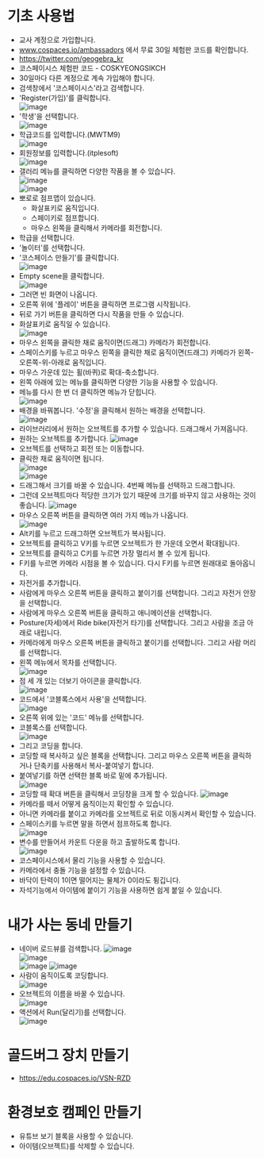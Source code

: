 # 기초 사용법
* 교사 계정으로 가입합니다.
* www.cospaces.io/ambassadors 에서 무료 30일 체험판 코드를 확인합니다.
* https://twitter.com/geogebra_kr
* 코스페이시스 체험판 코드 - COSKYEONGSIKCH
* 30일마다 다른 계정으로 계속 가입해야 합니다.
* 검색창에서 '코스페이시스'라고 검색합니다.
* 'Register(가입)'를 클릭합니다.   
![image](https://github.com/itple-sw/cospaces/assets/76088532/25f02605-ab36-4453-a52b-ae34fea7eda3)
* '학생'을 선택합니다.   
![image](https://github.com/itple-sw/cospaces/assets/76088532/79621128-bde0-4ca1-aa54-6283d10ca225)
* 학급코드를 입력합니다.(MWTM9)  
![image](https://github.com/itple-sw/cospaces/assets/76088532/023b41c6-248f-4ea8-bb68-96d617cfe5ec)
* 회원정보를 입력합니다.(itplesoft)   
![image](https://github.com/itple-sw/cospaces/assets/76088532/f9e16dc3-05f3-4863-8b14-4d07b44ed31d)
* 갤러리 메뉴를 클릭하면 다양한 작품을 볼 수 있습니다.      
![image](https://github.com/itple-sw/cospaces/assets/76088532/ac30964d-11ca-4ce9-b1d5-324602a75137)   
![image](https://github.com/itple-sw/cospaces/assets/76088532/164a9ea6-ad74-42cd-8f6f-483455977b55)
* 뽀로로 점프맵이 있습니다.
  * 화살표키로 움직입니다.
  * 스페이키로 점프합니다.
  * 마우스 왼쪽을 클릭해서 카메라를 회전합니다.
* 학급을 선택합니다.
* '놀이터'를 선택합니다.
* '코스페이스 만들기'를 클릭합니다.   
![image](https://github.com/itple-sw/cospaces/assets/76088532/0b658e5d-fbad-4fd7-8c9d-4d14399c1ee4)
* Empty scene을 클릭합니다.   
![image](https://github.com/itple-sw/cospaces/assets/76088532/59a4754e-2e95-4e4c-8b11-6ddc0425b67c)
* 그러면 빈 화면이 나옵니다.
* 오른쪽 위에 '플레이' 버튼을 클릭하면 프로그램 시작됩니다.
* 뒤로 가기 버튼을 클릭하면 다시 작품을 만들 수 있습니다.
* 화살표키로 움직일 수 있습니다.   
![image](https://github.com/itple-sw/cospaces/assets/76088532/c74740b4-8a66-49d8-83db-a100fc308134)
* 마우스 왼쪽을 클릭한 채로 움직이면(드래그) 카메라가 회전합니다.
* 스페이스키를 누르고 마우스 왼쪽을 클릭한 채로 움직이면(드래그) 카메라가 왼쪽-오른쪽-위-아래로 움직입니다.
* 마우스 가운데 있는 휠(바퀴)로 확대-축소합니다.
* 왼쪽 아래에 있는 메뉴를 클릭하면 다양한 기능을 사용할 수 있습니다.
* 메뉴를 다시 한 번 더 클릭하면 메뉴가 닫힙니다.   
![image](https://github.com/itple-sw/cospaces/assets/76088532/cf194771-7473-48fb-a0e5-ba8a0fa5cc13)
* 배경을 바꿔봅니다. '수정'을 클릭해서 원하는 배경을 선택합니다.   
![image](https://github.com/itple-sw/cospaces/assets/76088532/fcac09d8-9cdf-48ef-beab-849be90ad8d0)
* 라이브러리에서 원하는 오브젝트를 추가할 수 있습니다. 드래그해서 가져옵니다.
* 원하는 오브젝트를 추가합니다.
![image](https://github.com/itple-sw/cospaces/assets/76088532/93264697-7a87-4ca1-bb8d-bab00bd5cb44)
* 오브젝트를 선택하고 회전 또는 이동합니다.
* 클릭한 채로 움직이면 됩니다.   
![image](https://github.com/itple-sw/cospaces/assets/76088532/2f1c2681-260f-49d9-98c8-b61b038b6ba1)     
![image](https://github.com/itple-sw/cospaces/assets/76088532/ef2ce2ce-9bba-431b-a700-fa30b426eb29)
* 드래그해서 크기를 바꿀 수 있습니다. 4번째 메뉴를 선택하고 드래그합니다.
* 그런데 오브젝트마다 적당한 크기가 있기 때문에 크기를 바꾸지 않고 사용하는 것이 좋습니다. 
![image](https://github.com/itple-sw/cospaces/assets/76088532/ad94a353-43b0-4c50-85bb-d63498d19b03)
* 마우스 오른쪽 버튼을 클릭하면 여러 가지 메뉴가 나옵니다.   
![image](https://github.com/itple-sw/cospaces/assets/76088532/b8fa4847-9e56-42ad-8147-546f701ce435)
* Alt키를 누르고 드래그하면 오브젝트가 복사됩니다.
* 오브젝트를 클릭하고 V키를 누르면 오브젝트가 한 가운데 오면서 확대됩니다.
* 오브젝트를 클릭하고 C키를 누르면 가장 멀리서 볼 수 있게 됩니다.
* F키를 누르면 카메라 시점을 볼 수 있습니다. 다시 F키를 누르면 원래대로 돌아옵니다.
* 자전거를 추가합니다.
* 사람에게 마우스 오른쪽 버튼을 클릭하고 붙이기를 선택합니다. 그리고 자전거 안장을 선택합니다.
* 사람에게 마우스 오른쪽 버튼을 클릭하고 애니메이션을 선택합니다.
* Posture(자세)에서 Ride bike(자전거 타기)를 선택합니다. 그리고 사람을 조금 아래로 내립니다.
* 카메라에게 마우스 오른쪽 버튼을 클릭하고 붙이기를 선택합니다. 그리고 사람 머리를 선택합니다.
* 왼쪽 메뉴에서 목차를 선택합니다.   
![image](https://github.com/itple-sw/cospaces/assets/76088532/d11c6d7d-0c92-44d1-848c-7b062c9cd603)
* 점 세 개 있는 더보기 아이콘을 클릭합니다.   
![image](https://github.com/itple-sw/cospaces/assets/76088532/def8c55d-c0ae-4945-b602-30edf493046e)
* 코드에서 '코블록스에서 사용'을 선택합니다.   
![image](https://github.com/itple-sw/cospaces/assets/76088532/e73fa64c-8881-4dc8-951a-def18d780f68)
* 오른쪽 위에 있는 '코드' 메뉴를 선택합니다.
* 코블록스를 선택합니다.   
![image](https://github.com/itple-sw/cospaces/assets/76088532/cd6f2783-8e43-4c76-87b2-817c9c806bf2)
* 그리고 코딩을 합니다.
* 코딩할 때 복사하고 싶은 블록을 선택합니다. 그리고 마우스 오른쪽 버튼을 클릭하거나 단축키를 사용해서 복사-붙여넣기 합니다.
* 붙여넣기를 하면 선택한 블록 바로 밑에 추가됩니다.   
![image](https://github.com/itple-sw/cospaces/assets/76088532/939bb259-5d58-4353-84ba-5e00704b5660)
* 코딩할 때 확대 버튼을 클릭해서 코딩창을 크게 할 수 있습니다.
![image](https://github.com/itple-sw/cospaces/assets/76088532/0f03bc2a-7f0c-410a-892b-161c89932c15)
* 카메라를 떼서 어떻게 움직이는지 확인할 수 있습니다.
* 아니면 카메라를 붙이고 카메라를 오브젝트로 뒤로 이동시켜서 확인할 수 있습니다.
* 스페이스키를 누르면 말을 하면서 점프하도록 합니다.   
![image](https://github.com/itple-sw/cospaces/assets/76088532/2db6c762-fa83-4497-a758-0f8754374acc)
* 변수를 만들어서 카운트 다운을 하고 출발하도록 합니다.   
![image](https://github.com/itple-sw/cospaces/assets/76088532/f900415d-57a7-4b8c-ac72-edf51da75a39)
* 코스페이시스에서 물리 기능을 사용할 수 있습니다.
* 카메라에서 충돌 기능을 설정할 수 있습니다.
* 바닥이 탄력이 1이면 떨어지는 물체가 0이라도 튕깁니다.
* 자석기능에서 아이템에 붙이기 기능을 사용하면 쉽게 붙일 수 있습니다.

# 내가 사는 동네 만들기
* 네이버 로드뷰를 검색합니다.
![image](https://github.com/itple-sw/cospaces/assets/76088532/714e83d9-d1f4-49f9-8374-164b951884b8)   
![image](https://github.com/itple-sw/cospaces/assets/76088532/1809f6fe-802d-46d1-a02f-afaa15789559)   
![image](https://github.com/itple-sw/cospaces/assets/76088532/0cc2161a-0ec3-43ff-97a5-920eac2dc1d9)
![image](https://github.com/itple-sw/cospaces/assets/76088532/8d4c4fcd-3739-41e8-ad17-fad0b2fbb2d8)
* 사람이 움직이도록 코딩합니다.   
![image](https://github.com/itple-sw/cospaces/assets/76088532/a73569a6-7911-4432-aca5-43f68c953e84)
* 오브젝트의 이름을 바꿀 수 있습니다.    
![image](https://github.com/itple-sw/cospaces/assets/76088532/a0597bb9-0c1a-4cbe-92e3-638524213c36)
* 액션에서 Run(달리기)를 선택합니다.   
![image](https://github.com/itple-sw/cospaces/assets/76088532/ffa547ab-bb96-4bfb-b1da-e3e85e95564b)

# 골드버그 장치 만들기
* https://edu.cospaces.io/VSN-RZD

# 환경보호 캠페인 만들기
* 유튜브 보기 블록을 사용할 수 있습니다.
* 아이템(오브젝트)를 삭제할 수 있습니다.



































